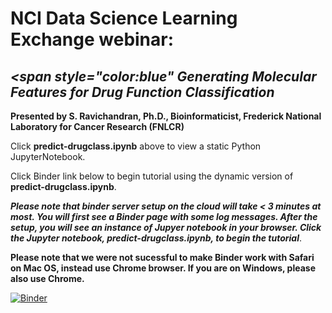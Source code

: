 # NCI Data Science Learning Exchange webinar: 
## *<span style="color:blue" Generating Molecular Features for Drug Function Classification*</span>
**Presented by S. Ravichandran, Ph.D., Bioinformaticist, Frederick National Laboratory for Cancer Research (FNLCR)**

Click **predict-drugclass.ipynb** above to view a static Python JupyterNotebook.


Click Binder link below to begin tutorial using the dynamic version of **predict-drugclass.ipynb**. 

***Please note that binder server setup on the cloud will take < 3 minutes at most. You will first see a Binder page with some log messages. After the setup, you will see an instance of Jupyer notebook in your browser. Click the Jupyter notebook, predict-drugclass.ipynb, to begin the tutorial***.

**Please note that we were not sucessful to make Binder work with Safari on Mac OS, instead use Chrome browser. If you are on Windows, please also use Chrome.**

[![Binder](https://mybinder.org/badge_logo.svg)](https://mybinder.org/v2/gh/ravichas/ML-predict-drugclass/master)
